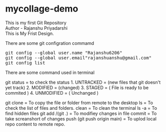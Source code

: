 # mycollage-demo
This is my first Git Repository
<br>
Author - Rajanshu Priyadarshi
<br>
This is My Frist Design.
<br>

<p>There are some git configration commamd </p>
<pre>
git config --global user.name "Rajanshu6206"
git config --global user.email"rajanshuanshu@gmail.com"
git config list
</pre>


<P>There are some command used in terminal</p>
git status = to check the status
             1. UNTRACKED  = (new files that git doesn't yet track)
             2. MODIFIED   = (changed)
             3. STAGED     = ( File is ready to be commited )
             4. UNMODIFIED = ( Unchanged )

git clone                   = To copy the file or folder from remote to the desktop
ls                          = To check the list of files and folders.
clean                       = To clean the terminal
ls -a                       = To find hidden files 
git add /(git .)            = To modifiey changes in file
commit                      = To take screanshort of changes
push (git push origin main) = To uplod local repo content to remote repo.